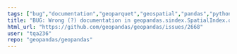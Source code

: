 ```yaml
---
tags: ["bug","documentation","geoparquet","geospatial","pandas","python","spatial"]
title: "BUG: Wrong (?) documentation in geopandas.sindex.SpatialIndex.query"
html_url: "https://github.com/geopandas/geopandas/issues/2668"
user: "tqa236"
repo: "geopandas/geopandas"
---
```


